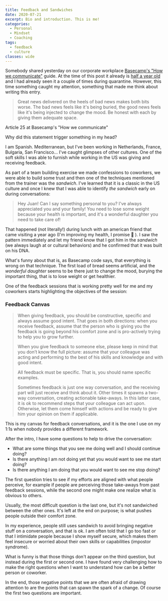 ```yaml
---
title: Feedback and Sandwiches
date: 2020-07-21
excerpt: Bio and introduction. This is me!
categories:
  - Personal
  - Mindset
  - Coaching
tags:
  - feedback
  - culture
classes: wide
---
```


Somebody shared yesterday on our corporate workplace [Basecamp's "How we communicate"](https://basecamp.com/guides/how-we-communicate)
guide. At the time of this post it already is [half a year old](https://twitter.com/jasonfried/status/1213198779517681670)
and I had already seen it a couple of times during quarantine. However, this time something caught my attention, 
something that made me think about writing this entry.

> Great news delivered on the heels of bad news makes both bits worse. 
> The bad news feels like it's being buried, the good news feels like it's being injected to change the mood. 
> Be honest with each by giving them adequate space.
<figcaption>Article 25 at Basecamp's "How we communicate"</figcaption>

Why did this statement trigger something in my head?

I am Spanish. Mediterranean, but I've been working in Netherlands, France, Bulgaria, San Francisco... I've caught
glimpses of other cultures. One of the soft skills I was able to furnish while working in the US was giving and 
receiving feedback.

As part of a team building exercise we made confessions to coworkers, we were able to build some trust and then one of
the techniques mentioned from the trainer was the _sandwich_. I've learned that it is a classic in the US culture and
once I knew that I was able to identify _the sandwich_ early on during conversations:

> Hey Juan! Can I say something personal to you? I've always appreciated you and your family!
> You need to lose some weight because your health is important, and it's a wonderful daughter you need to take care of!

That happened (not literally!) during lunch with an american friend that came visiting a year ago (I'm improving my 
health, I promise :muscle: ). I saw the pattern immediately and let my friend know that I got him in the _sandwich_ (we 
always laugh at or cultural behaviors) and he confirmed that it was built on his DNA.

What's funny about that is, as Basecamp code says, that everything is wrong on that technique. The first load of bread 
seems artificial, and the _wonderful daughter_ seems to be there just to change the mood, burying the important thing, 
that is to lose weight or get healthier.

One of the feedback sessions that is working pretty well for me and my coworkers starts highlighting the objectives of
the session:

### Feedback Canvas
>When giving feedback, you should be constructive, specific and always assume good intent. 
>That goes in both directions: when you receive feedback, assume that the person who is giving you the feedback is 
>going beyond his comfort zone and is pro-actively trying to help you to grow further. 
>
>When you give feedback to someone else, please keep in mind that you don’t know the full picture: assume that your 
>colleague was acting and performing to the best of his skills and knowledge and with good intent.
>
>All feedback must be specific. That is, you should name specific examples.
>
>Sometimes feedback is just one way conversation, and the receiving part will just receive and think about it.
>Other times it spawns a two-way conversation, creating actionable take-aways. 
>In this latter case, it is ok to recommend steps that your colleague can act upon. 
>Otherwise, let them come himself with actions and be ready to give him your opinion on them if applicable.

This is my canvas for feedback conversations, and it is the one I use on my 1:1s when nobody provides a different
framework.

After the intro, I have some questions to help to drive the conversation:

- What are some things that you see me doing well and I should continue doing?
- Is there anything I am not doing yet that you would want to see me start doing?
- Is there anything I am doing that you would want to see me stop doing?

The first question tries to see if my efforts are aligned with what people perceive, for example if people are 
perceiving those take-aways from past feedback sessions, while the second one might make one realize what is obvious to 
others.

Usually, the most difficult question is the last one, but it's not sandwiched between the other ones. It's left at the
end on purpose; is what pushes people outside their comfort zone.

In my experience, people still uses sandwich to avoid bringing negative stuff on a conversation, and that is ok. I am 
often told that I go too fast or that I intimidate people because I show myself secure, which makes them feel insecure
or worried about their own skills or capabilities (impostor syndrome).

What is funny is that those things don't appear on the third question, but instead during the first or second one.
I have found very challenging how to make the right questions when I want to understand how can be a better person or 
coworker.

In the end, those negative points that we are often afraid of drawing attention to are the points that can spawn the
spark of a change. Of course the first two questions are important. 
